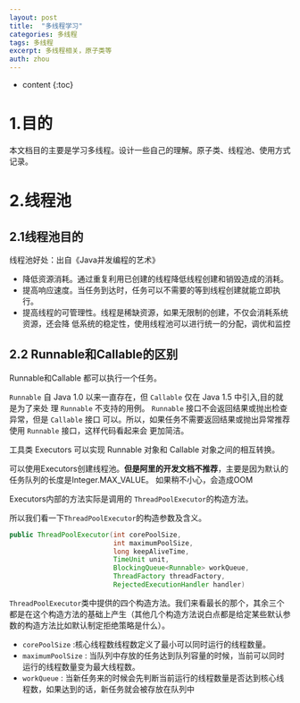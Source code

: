 ```yaml
---
layout: post
title:  "多线程学习"
categories: 多线程
tags: 多线程
excerpt: 多线程相关，原子类等
auth: zhou
---
```


* content
{:toc}
# 1.目的

本文档目的主要是学习多线程。设计一些自己的理解。原子类、线程池、使用方式记录。



# 2.线程池

## 2.1线程池目的

线程池好处：出自《Java并发编程的艺术》

- 降低资源消耗。通过重复利⽤已创建的线程降低线程创建和销毁造成的消耗。
- 提⾼响应速度。当任务到达时，任务可以不需要的等到线程创建就能⽴即执⾏。
- 提⾼线程的可管理性。线程是稀缺资源，如果⽆限制的创建，不仅会消耗系统资源，还会降
  低系统的稳定性，使⽤线程池可以进⾏统⼀的分配，调优和监控  

## 2.2 Runnable和Callable的区别

Runnable和Callable 都可以执行一个任务。

`Runnable` ⾃ Java 1.0 以来⼀直存在，但 `Callable` 仅在 Java 1.5 中引⼊,⽬的就是为了来处
理 `Runnable` 不⽀持的⽤例。 `Runnable` 接⼝不会返回结果或抛出检查异常，但是 `Callable` 接⼝
可以。所以，如果任务不需要返回结果或抛出异常推荐使⽤ `Runnable` 接⼝，这样代码看起来会
更加简洁。  

⼯具类 Executors 可以实现 Runnable 对象和 Callable 对象之间的相互转换。  



可以使用Executors创建线程池。**但是阿里的开发文档不推荐**，主要是因为默认的任务队列的长度是Integer.MAX_VALUE。 如果稍不小心，会造成OOM

Executors内部的方法实际是调用的 `ThreadPoolExecutor`的构造方法。



所以我们看一下`ThreadPoolExecutor`的构造参数及含义。

```java
public ThreadPoolExecutor(int corePoolSize,
                          int maximumPoolSize,
                          long keepAliveTime,
                          TimeUnit unit,
                          BlockingQueue<Runnable> workQueue,
                          ThreadFactory threadFactory,
                          RejectedExecutionHandler handler)
```

`ThreadPoolExecutor`类中提供的四个构造⽅法。我们来看最⻓的那个，其余三个都是在这个构造⽅法的基础上产⽣（其他⼏个构造⽅法说⽩点都是给定某些默认参数的构造⽅法⽐如默认制定拒绝策略是什么）。

- `corePoolSize` :核⼼线程数线程数定义了最⼩可以同时运⾏的线程数量。 
- `maximumPoolSize` : 当队列中存放的任务达到队列容量的时候，当前可以同时运⾏的线程数量变为最⼤线程数。  
- `workQueue` : 当新任务来的时候会先判断当前运⾏的线程数量是否达到核⼼线程数，如果达到的话，新任务就会被存放在队列中  


